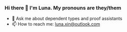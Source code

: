 ### Hi there 👋 I'm Luna. My pronouns are they/them

- 💬 Ask me about dependent types and proof assistants
- 📫 How to reach me: luna.xin@outlook.com

<!--
**lunalunaa/lunalunaa** is a ✨ _special_ ✨ repository because its `README.md` (this file) appears on your GitHub profile.

Here are some ideas to get you started:

- 🔭 I’m currently working on ...
- 🌱 I’m currently learning ...
- 👯 I’m looking to collaborate on ...
- 🤔 I’m looking for help with ...
- 💬 Ask me about ...
- 📫 How to reach me: ...
- 🏳️‍⚧️ Pronouns: ...
- ⚡ Fun fact: ...
-->
